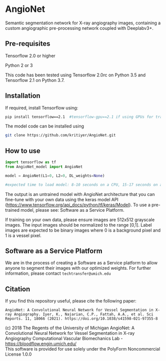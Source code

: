 # AngioNet
Semantic segmentation network for X-ray angiography images, containing a custom angiographic pre-processing network coupled with Deeplabv3+.

## Pre-requisites 
Tensorflow 2.0 or higher 

Python 2 or 3

This code has been tested using Tensorflow 2.0rc on Python 3.5 and Tensorflow 2.1 on Python 3.7.

## Installation
If required, install Tensorflow using:
```bash
pip install tensorflow==2.1  #tensorflow-gpu==2.1 if using GPUs for training (highly encouraged)
```
The model code can be installed using
```bash
git clone https://github.com/kritiyer/AngioNet.git
```

## How to use

```python
import tensorflow as tf
from AngioNet_model import AngioNet

model = AngioNet(L1=0, L2=0, DL_weights=None)

#expected time to load model: 8-10 seconds on a CPU, 15-17 seconds on a multi-GPU configuration
```
The output is an untrained model with AngioNet architecture that you can fine-tune with your own data using the keras model API (https://www.tensorflow.org/api_docs/python/tf/keras/Model). To use a pre-trained model, please see: Software as a Service Platform.

If training on your own data, please ensure images are 512x512 grayscale images. The input images should be normalized to the range [0,1]. Label images are expected to be binary images where 0 is a background pixel and 1 is a vessel pixel.

## Software as a Service Platform 
We are in the process of creating a Software as a Service platform to allow anyone to segment their images with our optimized weights. For further information, please contact `techtransfer@umich.edu`

## Citation
If you find this repository useful, please cite the following paper:
```
AngioNet: A Convolutional Neural Network for Vessel Segmentation in X-ray Angiography. Iyer, K., Najarian, C.P., Fattah, A.A., et al. Sci Reports. 11, 18066 (2021). https://doi.org/10.1038/s41598-021-97355-8
```
(c) 2018 The Regents of the University of Michigan
    AngioNet: A Convolutional Neural Network for Vessel Segmentation in X-ray Angiography
    Computational Vascular Biomechanics Lab - https://bloodflow.engin.umich.edu/  
    This software is provided for use solely under the PolyForm Noncommercial License 1.0.0
